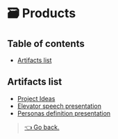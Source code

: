 # 🗃 Products

## Table of contents

- [Artifacts list](#products-list)

## Artifacts list

- [Project Ideas](#)
- [Elevator speech presentation](#)
- [Personas definition presentation](#)

> [👈 Go back.](./index.md)
